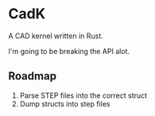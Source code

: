 # CadK

A CAD kernel written in Rust.

I'm going to be breaking the API alot.

## Roadmap

1. Parse STEP files into the correct struct
2. Dump structs into step files
